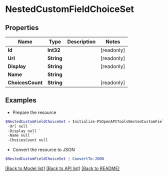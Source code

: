 # NestedCustomFieldChoiceSet
## Properties

Name | Type | Description | Notes
------------ | ------------- | ------------- | -------------
**Id** | **Int32** |  | [readonly] 
**Url** | **String** |  | [readonly] 
**Display** | **String** |  | [readonly] 
**Name** | **String** |  | 
**ChoicesCount** | **String** |  | [readonly] 

## Examples

- Prepare the resource
```powershell
$NestedCustomFieldChoiceSet = Initialize-PSOpenAPIToolsNestedCustomFieldChoiceSet  -Id null `
 -Url null `
 -Display null `
 -Name null `
 -ChoicesCount null
```

- Convert the resource to JSON
```powershell
$NestedCustomFieldChoiceSet | ConvertTo-JSON
```

[[Back to Model list]](../README.md#documentation-for-models) [[Back to API list]](../README.md#documentation-for-api-endpoints) [[Back to README]](../README.md)

